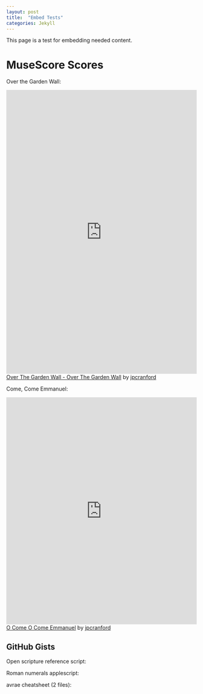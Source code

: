 ```yaml
---
layout: post
title:  "Embed Tests"
categories: Jekyll
---
```


This page is a test for embedding needed content.

# MuseScore Scores
Over the Garden Wall:
<iframe width="100%" height="750" src="https://musescore.com/user/19506/scores/6798751/embed" frameborder="0" allowfullscreen allow="autoplay; fullscreen"></iframe>
<span><a href="https://musescore.com/user/19506/scores/6798751/s/dU3ibe" target="_blank">Over The Garden Wall - Over The Garden Wall</a> by <a href="https://musescore.com/jpcranford">jpcranford</a></span>

Come, Come Emmanuel:
<iframe width="100%" height="600" src="https://musescore.com/user/19506/scores/7322321/embed" frameborder="0" allowfullscreen allow="autoplay; fullscreen"></iframe>
<span><a href="https://musescore.com/user/19506/scores/7322321/s/AXluua" target="_blank">O Come O Come Emmanuel</a> by <a href="https://musescore.com/jpcranford">jpcranford</a></span>

## GitHub Gists
Open scripture reference script:
<script src="https://gist.github.com/jpcranford/0f5923249d3e86fcdb78ab047d2d44c8.js"></script>

Roman numerals applescript:
<script src="https://gist.github.com/jpcranford/35098d7d201c33a673cec11bb46efbe3.js"></script>

avrae cheatsheet (2 files):
<script src="https://gist.github.com/jpcranford/a7961d27205a2c2ba6b62bd55c3d908c.js"></script>
